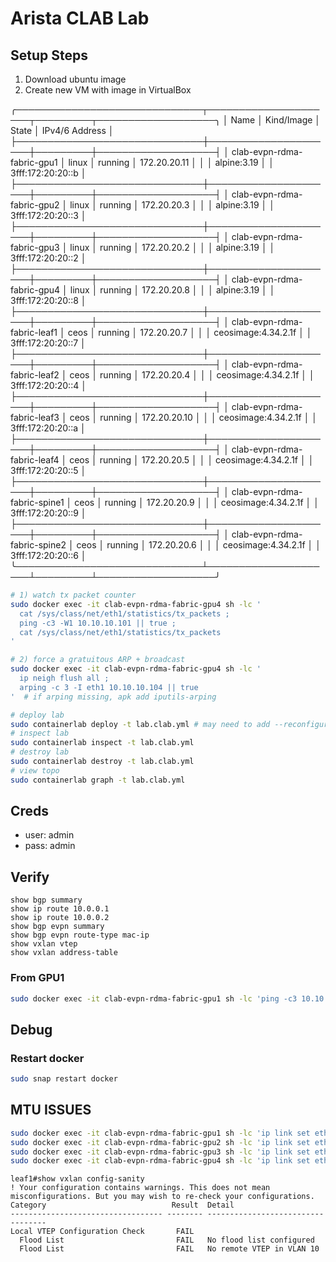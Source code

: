# Arista CLAB Lab

## Setup Steps
1. Download ubuntu image 
2. Create new VM with image in VirtualBox 

╭──────────────────────────────┬─────────────────────┬─────────┬───────────────────╮
│             Name             │      Kind/Image     │  State  │   IPv4/6 Address  │
├──────────────────────────────┼─────────────────────┼─────────┼───────────────────┤
│ clab-evpn-rdma-fabric-gpu1   │ linux               │ running │ 172.20.20.11      │
│                              │ alpine:3.19         │         │ 3fff:172:20:20::b │
├──────────────────────────────┼─────────────────────┼─────────┼───────────────────┤
│ clab-evpn-rdma-fabric-gpu2   │ linux               │ running │ 172.20.20.3       │
│                              │ alpine:3.19         │         │ 3fff:172:20:20::3 │
├──────────────────────────────┼─────────────────────┼─────────┼───────────────────┤
│ clab-evpn-rdma-fabric-gpu3   │ linux               │ running │ 172.20.20.2       │
│                              │ alpine:3.19         │         │ 3fff:172:20:20::2 │
├──────────────────────────────┼─────────────────────┼─────────┼───────────────────┤
│ clab-evpn-rdma-fabric-gpu4   │ linux               │ running │ 172.20.20.8       │
│                              │ alpine:3.19         │         │ 3fff:172:20:20::8 │
├──────────────────────────────┼─────────────────────┼─────────┼───────────────────┤
│ clab-evpn-rdma-fabric-leaf1  │ ceos                │ running │ 172.20.20.7       │
│                              │ ceosimage:4.34.2.1f │         │ 3fff:172:20:20::7 │
├──────────────────────────────┼─────────────────────┼─────────┼───────────────────┤
│ clab-evpn-rdma-fabric-leaf2  │ ceos                │ running │ 172.20.20.4       │
│                              │ ceosimage:4.34.2.1f │         │ 3fff:172:20:20::4 │
├──────────────────────────────┼─────────────────────┼─────────┼───────────────────┤
│ clab-evpn-rdma-fabric-leaf3  │ ceos                │ running │ 172.20.20.10      │
│                              │ ceosimage:4.34.2.1f │         │ 3fff:172:20:20::a │
├──────────────────────────────┼─────────────────────┼─────────┼───────────────────┤
│ clab-evpn-rdma-fabric-leaf4  │ ceos                │ running │ 172.20.20.5       │
│                              │ ceosimage:4.34.2.1f │         │ 3fff:172:20:20::5 │
├──────────────────────────────┼─────────────────────┼─────────┼───────────────────┤
│ clab-evpn-rdma-fabric-spine1 │ ceos                │ running │ 172.20.20.9       │
│                              │ ceosimage:4.34.2.1f │         │ 3fff:172:20:20::9 │
├──────────────────────────────┼─────────────────────┼─────────┼───────────────────┤
│ clab-evpn-rdma-fabric-spine2 │ ceos                │ running │ 172.20.20.6       │
│                              │ ceosimage:4.34.2.1f │         │ 3fff:172:20:20::6 │
╰──────────────────────────────┴─────────────────────┴─────────┴───────────────────╯

```bash
# 1) watch tx packet counter
sudo docker exec -it clab-evpn-rdma-fabric-gpu4 sh -lc '
  cat /sys/class/net/eth1/statistics/tx_packets ;
  ping -c3 -W1 10.10.10.101 || true ;
  cat /sys/class/net/eth1/statistics/tx_packets
'

# 2) force a gratuitous ARP + broadcast
sudo docker exec -it clab-evpn-rdma-fabric-gpu4 sh -lc '
  ip neigh flush all ;
  arping -c 3 -I eth1 10.10.10.104 || true
'  # if arping missing, apk add iputils-arping
```

```bash
# deploy lab
sudo containerlab deploy -t lab.clab.yml # may need to add --reconfigure
# inspect lab 
sudo containerlab inspect -t lab.clab.yml
# destroy lab
sudo containerlab destroy -t lab.clab.yml
# view topo 
sudo containerlab graph -t lab.clab.yml
```

## Creds 
- user: admin
- pass: admin

## Verify 
```text
show bgp summary
show ip route 10.0.0.1
show ip route 10.0.0.2
show bgp evpn summary
show bgp evpn route-type mac-ip
show vxlan vtep
show vxlan address-table
```

### From GPU1 
```bash
sudo docker exec -it clab-evpn-rdma-fabric-gpu1 sh -lc 'ping -c3 10.10.10.104'
```

## Debug 
### Restart docker 
```bash
sudo snap restart docker
```

## MTU ISSUES
```bash
sudo docker exec -it clab-evpn-rdma-fabric-gpu1 sh -lc 'ip link set eth1 mtu 500'
sudo docker exec -it clab-evpn-rdma-fabric-gpu2 sh -lc 'ip link set eth1 mtu 500'
sudo docker exec -it clab-evpn-rdma-fabric-gpu3 sh -lc 'ip link set eth1 mtu 500'
sudo docker exec -it clab-evpn-rdma-fabric-gpu4 sh -lc 'ip link set eth1 mtu 500'
```

```
leaf1#show vxlan config-sanity
! Your configuration contains warnings. This does not mean misconfigurations. But you may wish to re-check your configurations.
Category                            Result  Detail
---------------------------------- -------- ----------------------------------
Local VTEP Configuration Check       FAIL
  Flood List                         FAIL   No flood list configured
  Flood List                         FAIL   No remote VTEP in VLAN 10
```

